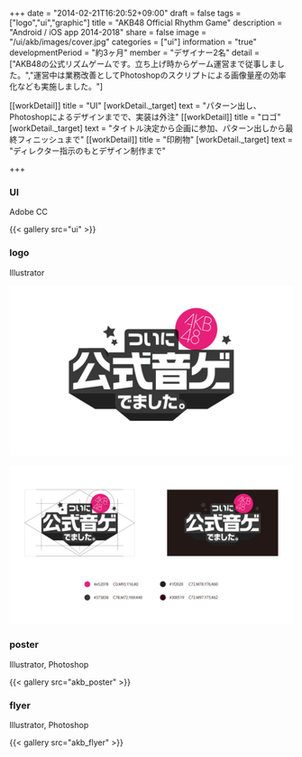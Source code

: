+++
date = "2014-02-21T16:20:52+09:00"
draft = false
tags = ["logo","ui","graphic"]
title = "AKB48 Official Rhythm Game"
description = "Android / iOS app 2014-2018"
share = false
image = "/ui/akb/images/cover.jpg"
categories = ["ui"]
information = "true"
developmentPeriod = "約3ヶ月"
member = "デザイナー2名"
detail = ["AKB48の公式リズムゲームです。立ち上げ時からゲーム運営まで従事しました。","運営中は業務改善としてPhotoshopのスクリプトによる画像量産の効率化なども実施しました。"]

[[workDetail]]
  title = "UI"
  [workDetail._target]
    text = "パターン出し、Photoshopによるデザインまでで、実装は外注"
[[workDetail]]
  title = "ロゴ"
  [workDetail._target]
    text = "タイトル決定から企画に参加、パターン出しから最終フィニッシュまで"
[[workDetail]]
  title = "印刷物"
  [workDetail._target]
    text = "ディレクター指示のもとデザイン制作まで"

+++

### UI

Adobe CC

{{< gallery src="ui" >}}

### logo

Illustrator

![](images/akb_00.jpg)

![](images/akb_01.jpg)

### poster

Illustrator, Photoshop

{{< gallery src="akb_poster" >}}

### flyer

Illustrator, Photoshop

{{< gallery src="akb_flyer" >}}
